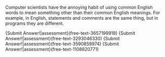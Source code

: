 Computer scientists have the annoying habit of using common English words to mean something other than their common English meanings.
For example, in English, statements and comments are the same thing, but in programs they are different.


{Submit Answer!|assessment}(free-text-3657199918)
{Submit Answer!|assessment}(free-text-3293046330)
{Submit Answer!|assessment}(free-text-3590859974)
{Submit Answer!|assessment}(free-text-1108820771)
